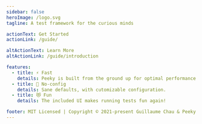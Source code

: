 ```yaml
---
sidebar: false
heroImage: /logo.svg
tagline: A test framework for the curious minds

actionText: Get Started
actionLink: /guide/

altActionText: Learn More
altActionLink: /guide/introduction

features:
  - title: ⚡️ Fast
    details: Peeky is built from the ground up for optimal performance.
  - title: 🔧️ No-config
    details: Sane defaults, with cutomizable configuration.
  - title: 😻️ Fun
    details: The included UI makes running tests fun again!

footer: MIT Licensed | Copyright © 2021-present Guillaume Chau & Peeky Contributors
---
```


<script setup>
import CustomHome from '/.vitepress/theme/components/CustomHome.vue'
import Features from './Features.vue'
import HomeScreenshot from './HomeScreenshot.vue'
</script>

<CustomHome>
  <template v-slot:hero>
    <HomeScreenshot />
  </template>
  <div class="space-y-12 mb-12">
    <Features/>
  </div>
</CustomHome>
